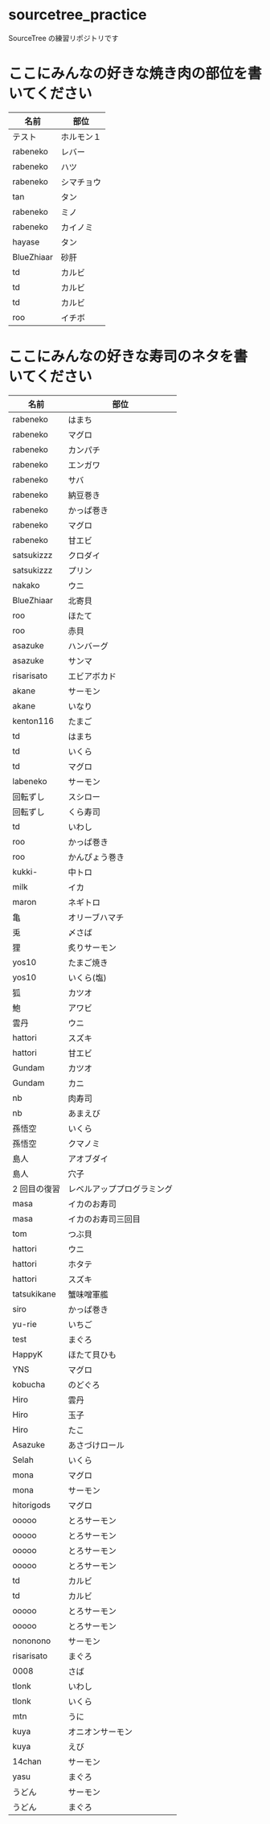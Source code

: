 # sourcetree_practice

SourceTree の練習リポジトリです

# ここにみんなの好きな焼き肉の部位を書いてください

| 名前       | 部位       |
| ---------- | ---------- |
| テスト     | ホルモン１ |
| rabeneko   | レバー     |
| rabeneko   | ハツ       |
| rabeneko   | シマチョウ |
| tan        | タン       |
| rabeneko   | ミノ       |
| rabeneko   | カイノミ   |
| hayase     | タン       |
| BlueZhiaar | 砂肝       |
| td         | カルビ     |
| td         | カルビ     |
| td         | カルビ     |
| roo        | イチボ     |


# ここにみんなの好きな寿司のネタを書いてください

| 名前         | 部位                       |
| ------------ | -------------------------- |
| rabeneko     | はまち                     |
| rabeneko     | マグロ                     |
| rabeneko     | カンパチ                   |
| rabeneko     | エンガワ                   |
| rabeneko     | サバ                       |
| rabeneko     | 納豆巻き                   |
| rabeneko     | かっぱ巻き                 |
| rabeneko     | マグロ                     |
| rabeneko     | 甘エビ                     |
| satsukizzz   | クロダイ                   |
| satsukizzz   | プリン                     |
| nakako       | ウニ                       |
| BlueZhiaar   | 北寄貝                     |
| roo          | ほたて                     |
| roo          | 赤貝                       |
| asazuke      | ハンバーグ                 |
| asazuke      | サンマ                     |
| risarisato   | エビアボカド               |
| akane        | サーモン                   |
| akane        | いなり                     |
| kenton116    | たまご                     |
| td           | はまち                     |
| td           | いくら                     |
| td           | マグロ                     |
| labeneko     | サーモン                   |
| 回転ずし     | スシロー                   |
| 回転ずし     | くら寿司                   |
| td           | いわし                     |
| roo          | かっぱ巻き                 |
| roo          | かんぴょう巻き             |
| kukki-       | 中トロ                     |
| milk         | イカ                       |
| maron        | ネギトロ                   |
| 亀           | オリーブハマチ             |
| 兎           | 〆さば                     |
| 狸           | 炙りサーモン               |
| yos10        | たまご焼き                 |
| yos10        | いくら(塩)                 |
| 狐           | カツオ                     |
| 鮑           | アワビ                     |
| 雲丹         | ウニ                       |
| hattori      | スズキ                     |
| hattori      | 甘エビ                     |
| Gundam       | カツオ                     |
| Gundam       | カニ                       |
| nb           | 肉寿司                     |
| nb           | あまえび                   |
| 孫悟空       | いくら                     |
| 孫悟空       | クマノミ                   |
| 島人         | アオブダイ                 |
| 島人         | 穴子                       |
| 2 回目の復習 | レベルアッププログラミング |
| masa         | イカのお寿司               |
| masa         | イカのお寿司三回目         |
| tom          | つぶ貝                     |
| hattori      | ウニ                       |
| hattori      | ホタテ                     |
| hattori      | スズキ                     |
| tatsukikane  | 蟹味噌軍艦                 |
| siro         | かっぱ巻き                 |
| yu-rie       | いちご                     |
| test         | まぐろ                     |
| HappyK       | ほたて貝ひも               |
| YNS          | マグロ                     |
| kobucha      | のどぐろ                   |
| Hiro         | 雲丹                       |
| Hiro         | 玉子                       |
| Hiro         | たこ                       |
| Asazuke      | あさづけロール              |
| Selah        | いくら                     |
| mona    | マグロ                     |
| mona        | サーモン                     |
| hitorigods | マグロ |
| ooooo | とろサーモン |
| ooooo | とろサーモン |
| ooooo | とろサーモン |
| ooooo | とろサーモン |
| td         | カルビ     |
| td         | カルビ     |
| ooooo | とろサーモン |
| ooooo | とろサーモン |
| nononono | サーモン |
| risarisato | まぐろ |
| 0008 | さば |
| tlonk | いわし |
| tlonk | いくら |
| mtn | うに |
| kuya | オニオンサーモン |
| kuya | えび |
| 14chan | サーモン |
| yasu | まぐろ |
| うどん | サーモン |
| うどん | まぐろ |